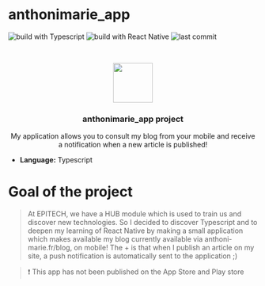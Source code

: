 # anthonimarie_app

![build with Typescript](https://img.shields.io/badge/Build%20with-Typescript-green)
![build with React Native](https://img.shields.io/badge/Build%20with-React%20Native-green)
![last commit](https://img.shields.io/github/last-commit/AnthoniMarie/anthonimarie_app)

<!-- PROJECT LOGO -->
<br />
<p align="center">
  <a href="https://anthoni-marie.fr">
    <img src="https://anthoni-marie.fr/static/images/anthonimarie.svg" width="80" height="80">
  </a>

  <h3 align="center">anthonimarie_app project</h3>

  <p align="center">
    My application allows you to consult my blog from your mobile and receive a notification when a new article is published!  </p>
</p>


- **Language:** Typescript

# Goal of the project

> At EPITECH, we have a HUB module which is used to train us and discover new technologies. So I decided to discover  Typescript and to deepen my learning of React Native by making a small application which makes available my blog currently available via anthoni-marie.fr/blog, on mobile! The + is that when I publish an article on my site, a push notification is automatically sent to the application ;)

> :exclamation: This app has not been published on the App Store and Play store
